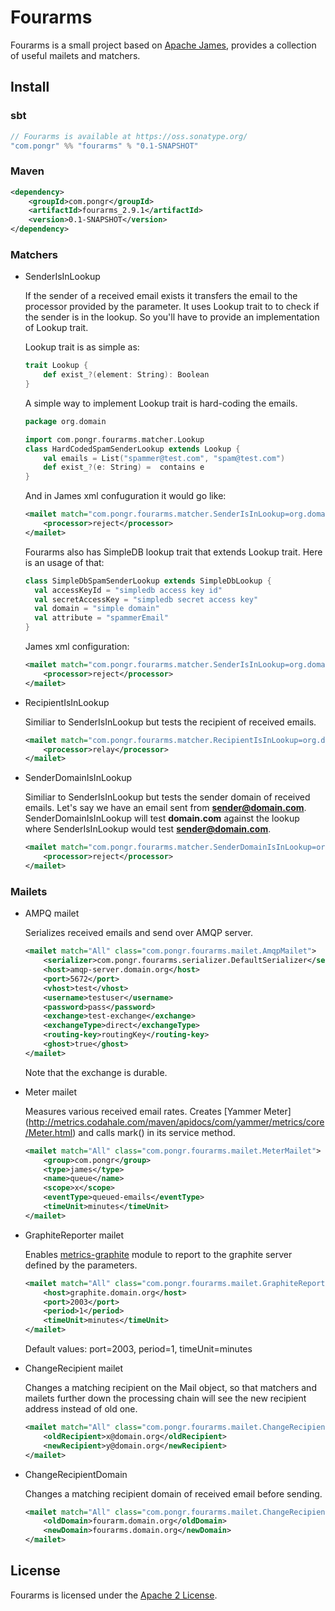 # Fourarms

Fourarms is a small project based on [Apache James](http://james.apache.org), provides a collection of useful mailets and matchers.

## Install

### sbt 
```scala
// Fourarms is available at https://oss.sonatype.org/
"com.pongr" %% "fourarms" % "0.1-SNAPSHOT"
```

### Maven

```xml
<dependency>
    <groupId>com.pongr</groupId>
    <artifactId>fourarms_2.9.1</artifactId>
    <version>0.1-SNAPSHOT</version>
</dependency>
```

### Matchers

* SenderIsInLookup

  If the sender of a received email exists it transfers the email to the processor provided by the parameter. It uses Lookup trait to to check if the sender is in the lookup. So you'll have to provide an implementation of Lookup trait.

  Lookup trait is as simple as:
  ```scala
  trait Lookup {
      def exist_?(element: String): Boolean
  }
  ```
  A simple way to implement Lookup trait is hard-coding the emails.

  ```scala
  package org.domain

  import com.pongr.fourarms.matcher.Lookup
  class HardCodedSpamSenderLookup extends Lookup {
      val emails = List("spammer@test.com", "spam@test.com")
      def exist_?(e: String) =  contains e
  }
  ```

  And in James xml confuguration it would go like:
  ```xml
  <mailet match="com.pongr.fourarms.matcher.SenderIsInLookup=org.domain.HardCodedSpamSenderLookup" class="ToProcessor">
      <processor>reject</processor>
  </mailet>
  ```
  Fourarms also has SimpleDB lookup trait that extends Lookup trait. Here is an usage of that:

  ```scala
  class SimpleDbSpamSenderLookup extends SimpleDbLookup {
    val accessKeyId = "simpledb access key id"
    val secretAccessKey = "simpledb secret access key"
    val domain = "simple domain"
    val attribute = "spammerEmail"
  }
  ```

  James xml configuration:
  ```xml
  <mailet match="com.pongr.fourarms.matcher.SenderIsInLookup=org.domain.SimpleDbSpamSenderLookup" class="ToProcessor">
      <processor>reject</processor>
  </mailet>


* RecipientIsInLookup

  Similiar to SenderIsInLookup but tests the recipient of received emails.
  ```xml
  <mailet match="com.pongr.fourarms.matcher.RecipientIsInLookup=org.domain.RecipientLookup" class="ToProcessor">
      <processor>relay</processor>
  </mailet>
  ```

* SenderDomainIsInLookup

  Similiar to SenderIsInLookup but tests the sender domain of received emails. Let's say we have an email sent from **sender@domain.com**. SenderDomainIsInLookup will test **domain.com** against the lookup where SenderIsInLookup would test **sender@domain.com**.

  ```xml
  <mailet match="com.pongr.fourarms.matcher.SenderDomainIsInLookup=org.domain.SpamSenderDomainLookup" class="ToProcessor">
      <processor>reject</processor>
  </mailet>
  ```

### Mailets

* AMPQ mailet

  Serializes received emails and send over AMQP server.
  ```xml
  <mailet match="All" class="com.pongr.fourarms.mailet.AmqpMailet">
      <serializer>com.pongr.fourarms.serializer.DefaultSerializer</serializer>
      <host>amqp-server.domain.org</host>
      <port>5672</port>
      <vhost>test</vhost>
      <username>testuser</username>
      <password>pass</password>
      <exchange>test-exchange</exchange>
      <exchangeType>direct</exchangeType>
      <routing-key>routingKey</routing-key>
      <ghost>true</ghost>
  </mailet>
  ```
  Note that the exchange is durable.

* Meter mailet

  Measures various received email rates. Creates [Yammer Meter] (http://metrics.codahale.com/maven/apidocs/com/yammer/metrics/core/Meter.html) and calls mark() in its service method. 
  ```xml
  <mailet match="All" class="com.pongr.fourarms.mailet.MeterMailet">
      <group>com.pongr</group>
      <type>james</type>
      <name>queue</name>
      <scope>x</scope>
      <eventType>queued-emails</eventType>
      <timeUnit>minutes</timeUnit>
  </mailet>
  ```

* GraphiteReporter mailet

  Enables [metrics-graphite](http://metrics.codahale.com/manual/graphite/) module to report to the graphite server defined by the parameters.
  ```xml
  <mailet match="All" class="com.pongr.fourarms.mailet.GraphiteReporterMailet">
      <host>graphite.domain.org</host>
      <port>2003</port>
      <period>1</period>
      <timeUnit>minutes</timeUnit>
  </mailet>
  ```
  Default values: port=2003, period=1, timeUnit=minutes

* ChangeRecipient mailet

  Changes a matching recipient on the Mail object, so that matchers and mailets further down the processing chain will see the new recipient address instead of old one.
  ```xml
  <mailet match="All" class="com.pongr.fourarms.mailet.ChangeRecipient">
      <oldRecipient>x@domain.org</oldRecipient>
      <newRecipient>y@domain.org</newRecipient>
  </mailet>
  ```

* ChangeRecipientDomain

  Changes a matching recipient domain of received email before sending.
  ```xml
  <mailet match="All" class="com.pongr.fourarms.mailet.ChangeRecipientDomain">
      <oldDomain>fourarm.domain.org</oldDomain>
      <newDomain>fourarms.domain.org</newDomain>
  </mailet>
  ```

## License

Fourarms is licensed under the [Apache 2 License](http://www.apache.org/licenses/LICENSE-2.0.txt).
